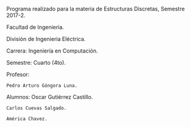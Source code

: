 Programa realizado para la materia de Estructuras Discretas, Semestre 2017-2.

Facultad de Ingenieria.

División de Ingenieria Eléctrica.

Carrera: Ingeniería en Computación.

Semestre: Cuarto (4to).

Profesor: 

	Pedro Arturo Góngora Luna.
	

Alumnos:
	Oscar Gutiérrez Castillo.
	
	Carlos Cuevas Salgado.
	
	América Chavez.
